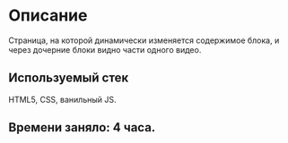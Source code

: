 # Описание

Страница, на которой динамически изменяется содержимое блока, и через дочерние блоки видно части одного видео. 

## Используемый стек

HTML5, CSS, ванильный JS.

## Времени заняло: 4 часа.
